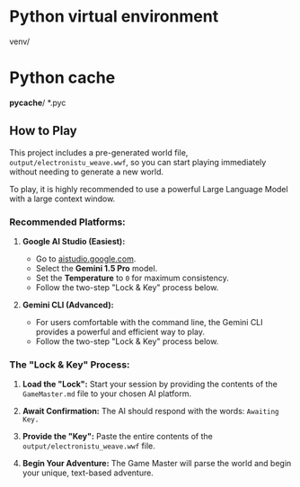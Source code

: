 # Python virtual environment
venv/

# Python cache
__pycache__/
*.pyc

## How to Play

This project includes a pre-generated world file, `output/electronistu_weave.wwf`, so you can start playing immediately without needing to generate a new world.

To play, it is highly recommended to use a powerful Large Language Model with a large context window.

### Recommended Platforms:

1.  **Google AI Studio (Easiest):**
    *   Go to [aistudio.google.com](https://aistudio.google.com).
    *   Select the **Gemini 1.5 Pro** model.
    *   Set the **Temperature** to `0` for maximum consistency.
    *   Follow the two-step "Lock & Key" process below.

2.  **Gemini CLI (Advanced):**
    *   For users comfortable with the command line, the Gemini CLI provides a powerful and efficient way to play.
    *   Follow the two-step "Lock & Key" process below.

### The "Lock & Key" Process:

1.  **Load the "Lock":** Start your session by providing the contents of the `GameMaster.md` file to your chosen AI platform.

2.  **Await Confirmation:** The AI should respond with the words: `Awaiting Key.`

3.  **Provide the "Key":** Paste the entire contents of the `output/electronistu_weave.wwf` file.

4.  **Begin Your Adventure:** The Game Master will parse the world and begin your unique, text-based adventure.

